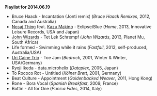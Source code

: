 **Playlist for 2014.06.19**

* Bruce Haack - Incantation (Jonti remix) (_Bruce Haack Remixes_, 2012, Canada and Australia)
* [Nosaj Thing](http://musicbrainz.org/artist/b476bc5e-19ca-4e5a-82c8-1a068d601a7d) feat. [Kazu Makino](http://musicbrainz.org/artist/de61fcb0-a665-413d-b4eb-c8e123f5fb5b) - Eclipse/Blue (_Home_, 2013, Innovative Leisure Records, USA and Japan)
* [John Wizards](http://musicbrainz.org/artist/9ead0b84-3e7b-40f5-bcb7-ca658e782801) - Tet Lek Schrempf (_John Wizards_, 2013, Planet Mu, South Africa)
* Life formed - Swimming while it rains (_Fastfall_, 2012, self-produced, Australia/USA)
* [Uri Caine Trio](https://musicbrainz.org/artist/75f0db0e-12c5-4c86-be14-5b87008a7967) - Toe Jam (_Bedrock_, 2001, Winter & Winter, USA/Germany)
* Ryoji Ikeda - data.microhelix (_Dataplex_, 2005, Japan)
* To Rococo Rot - Untitled (_Kölner Brett_, 2001, Germany)
* Beat Culture - Appointment (_Goldenbacked Weaver_, 2011, Hong Kong)
* Rone - Bora Vocal (_Spanish Breakfast_, 2009, France)
* Bottin - All for One (_Punica Fides_, 2014, Italy)
